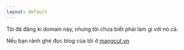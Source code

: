 ```yaml
---
layout: default
---
```

Tôi đã đăng kí domain này, nhưng tôi chưa biết phải làm gì với nó cả.

Nếu bạn rảnh ghé đọc blog của tôi ở [mangcut.vn](https://mangcut.vn/)
